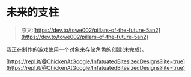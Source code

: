 # 未来的支柱

> 原文:[https://dev.to/towe002/pillars-of-the-future-5an2](https://dev.to/towe002/pillars-of-the-future-5an2)

我正在制作的游戏使用一个对象来存储角色的创建(未完成)。

[https://repl.it/@ChickenAtGoogle/InfatuatedBitesizedDesigns?lite=true](https://repl.it/@ChickenAtGoogle/InfatuatedBitesizedDesigns?lite=true)